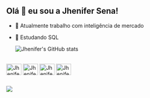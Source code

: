 ## Olá 👋 eu sou a Jhenifer Sena!

- 🔭 Atualmente trabalho com inteligência de mercado
- 🌱 Estudando SQL

  ![Jhenifer's GitHub stats](https://github-readme-stats.vercel.app/api?username=jhenifercampos&show_icons=true&theme=dracula)

<div style="display: inline_block"><br>
  <img align="center" alt="Jhenifer-Ai" height="30" width="40" src="https://cdn.jsdelivr.net/gh/devicons/devicon/icons/illustrator/illustrator-plain.svg">
  <img align="center" alt="Jhenifer-Ps" height="30" width="40" src="https://cdn.jsdelivr.net/gh/devicons/devicon/icons/photoshop/photoshop-plain.svg">
  <img align="center" alt="Jhenifer-Figma" height="30" width="40" src="https://cdn.jsdelivr.net/gh/devicons/devicon/icons/figma/figma-original.svg">
  <img align="center" alt="Jhenifer-SF" height="30" width="40" src="https://cdn.jsdelivr.net/gh/devicons/devicon/icons/salesforce/salesforce-original.svg">
</div>
  
  ##
 
<div> 
  <a href="https://www.linkedin.com/in/jheniferscampos" target="_blank"><img src="https://img.shields.io/badge/-LinkedIn-%230077B5?style=for-the-badge&logo=linkedin&logoColor=white" target="_blank"></a> 
  
</div>
